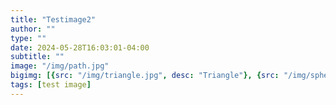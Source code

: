 ```yaml
---
title: "Testimage2"
author: ""
type: ""
date: 2024-05-28T16:03:01-04:00
subtitle: ""
image: "/img/path.jpg"
bigimg: [{src: "/img/triangle.jpg", desc: "Triangle"}, {src: "/img/sphere.jpg", desc: "Sphere"}, {src: "/img/hexagon.jpg", desc: "Hexagon"}]
tags: [test image]
---
```

